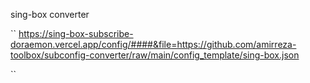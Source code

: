sing-box converter

``
https://sing-box-subscribe-doraemon.vercel.app/config/####&file=https://github.com/amirreza-toolbox/subconfig-converter/raw/main/config_template/sing-box.json

``
